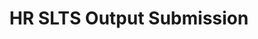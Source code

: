 ---
title: HR SLTS Output Submission
redirect_to: https://docs.google.com/forms/d/e/1FAIpQLSe6Mif3qQZlpYvaLIQ5Pxi3aySmrlzbAIoGUxrsEyg0dWAGFw/viewform?usp=sf_link
redirect_from: 
  - /HRSLTSOutput23
  - /hrsltsoutput23
---